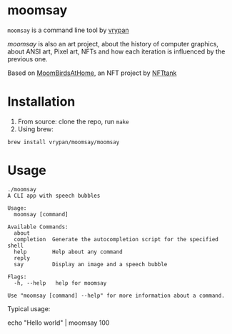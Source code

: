 # moomsay
`moomsay` is a command line tool by [vrypan](https://vrypan.net)

*moomsay* is also an art project, about the history of computer graphics,
about ANSI art, Pixel art, NFTs and how each iteration is influenced by the previous one.

Based on [MoomBirdsAtHome](https://x.com/moombirbsathome), an NFT project by [NFTtank](https://x.com/nfttank)

# Installation

1. From source: clone the repo, run `make`
2. Using brew:
```
brew install vrypan/moomsay/moomsay
```

# Usage

```
./moomsay
A CLI app with speech bubbles

Usage:
  moomsay [command]

Available Commands:
  about
  completion  Generate the autocompletion script for the specified shell
  help        Help about any command
  reply
  say         Display an image and a speech bubble

Flags:
  -h, --help   help for moomsay

Use "moomsay [command] --help" for more information about a command.
```

Typical usage:

echo "Hello world" | moomsay 100
